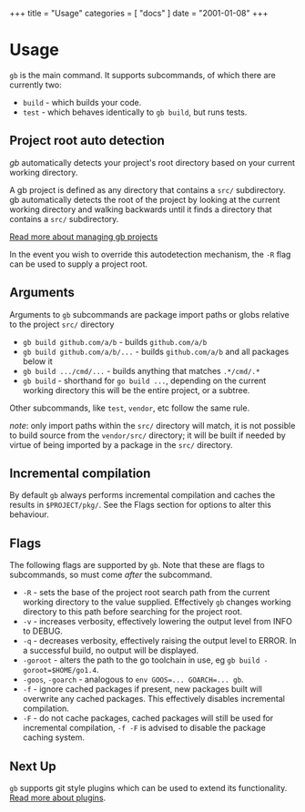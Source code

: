 +++
title = "Usage"
categories = [ "docs" ]
date = "2001-01-08"
+++
# Usage

`gb` is the main command. It supports subcommands, of which there are currently two:

- `build` - which builds your code.
- `test` - which behaves identically to `gb build`, but runs tests.

## Project root auto detection

*gb* automatically detects your project's root directory based on your current working directory.

A gb project is defined as any directory that contains a `src/` subdirectory. gb automatically detects the root of the project by looking at the current working directory and walking backwards until it finds a directory that contains a `src/` subdirectory.

[Read more about managing gb projects](/docs/project)

In the event you wish to override this autodetection mechanism, the `-R` flag can be used to supply a project root.

## Arguments

Arguments to `gb` subcommands are package import paths or globs relative to the project `src/` directory

- `gb build github.com/a/b` - builds `github.com/a/b`
- `gb build github.com/a/b/...` - builds `github.com/a/b` and all packages below it
- `gb build .../cmd/...` - builds anything that matches `.*/cmd/.*`
- `gb build` - shorthand for `go build ...`, depending on the current working directory this will be the entire project, or a subtree.

Other subcommands, like `test`, `vendor`, etc follow the same rule.

*note*: only import paths within the `src/` directory will match, it is not possible to build source from the `vendor/src/` directory; it will be built if needed by virtue of being imported by a package in the `src/` directory.

## Incremental compilation

By default `gb` always performs incremental compilation and caches the results in `$PROJECT/pkg/`. See the Flags section for options to alter this behaviour.

## Flags

The following flags are supported by `gb`. Note that these are flags to subcommands, so must come *after* the subcommand.

- `-R` - sets the base of the project root search path from the current working directory to the value supplied. Effectively `gb` changes working directory to this path before searching for the project root.
- `-v` - increases verbosity, effectively lowering the output level from INFO to DEBUG.
- `-q` - decreases verbosity, effectively raising the output level to ERROR. In a successful build, no output will be displayed.
- `-goroot` - alters the path to the go toolchain in use, eg `gb build -goroot=$HOME/go1.4`.
- `-goos`, `-goarch` - analogous to `env GOOS=... GOARCH=... gb`.
- `-f` - ignore cached packages if present, new packages built will overwrite any cached packages. This effectively disables incremental compilation.
- `-F` - do not cache packages, cached packages will still be used for incremental compilation, `-f -F` is advised to disable the package caching system.

## Next Up

`gb` supports git style plugins which can be used to extend its functionality. [Read more about plugins](/plugins).

